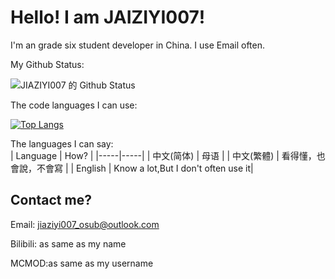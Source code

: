 # Hello! I am JAIZIYI007!
I'm an grade six student developer in China.
I use Email often.

My Github Status:

![JIAZIYI007 的 Github Status](https://github-readme-stats.vercel.app/api?username=JIAZIYI007&theme=light&show_icons=true)

The code languages I can use:

[![Top Langs](https://github-readme-stats.vercel.app/api/top-langs/?username=JIAZIYI007&layout=compact)](https://github.com/anuraghazra/github-readme-stats)

The languages I can say:  
| Language | How? |
|-----|-----|
| 中文(简体) | 母语 |
| 中文(繁體) | 看得懂，也會說，不會寫 |
| English | Know a lot,But I don't often use it|
## Contact me?
Email: jiaziyi007_osub@outlook.com

Bilibili: as same as my name

MCMOD:as same as my username
